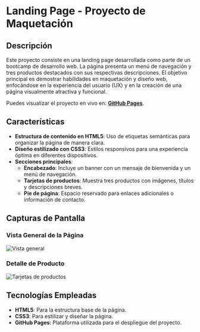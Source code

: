 # **Landing Page - Proyecto de Maquetación**

## **Descripción**
Este proyecto consiste en una landing page desarrollada como parte de un bootcamp de desarrollo web. La página presenta un menú de navegación y tres productos destacados con sus respectivas descripciones. El objetivo principal es demostrar habilidades en maquetación y diseño web, enfocándose en la experiencia del usuario (UX) y en la creación de una página visualmente atractiva y funcional.

Puedes visualizar el proyecto en vivo en: [**GitHub Pages**](#).

## **Características**
- **Estructura de contenido en HTML5**: Uso de etiquetas semánticas para organizar la página de manera clara.
- **Diseño estilizado con CSS3**: Estilos responsivos para una experiencia óptima en diferentes dispositivos.
- **Secciones principales**:
  - **Encabezado**: Incluye un banner con un mensaje de bienvenida y un menú de navegación.
  - **Tarjetas de productos**: Muestra tres productos con imágenes, títulos y descripciones breves.
  - **Pie de página**: Espacio reservado para enlaces adicionales o información de contacto.

## **Capturas de Pantalla**

### Vista General de la Página
![Vista general](screenshots/vista-general.png)

### Detalle de Producto
![Tarjetas de productos](screenshots/productos.png)

## **Tecnologías Empleadas**
- **HTML5**: Para la estructura base de la página.
- **CSS3**: Para estilizar y diseñar la página.
- **GitHub Pages**: Plataforma utilizada para el despliegue del proyecto.

